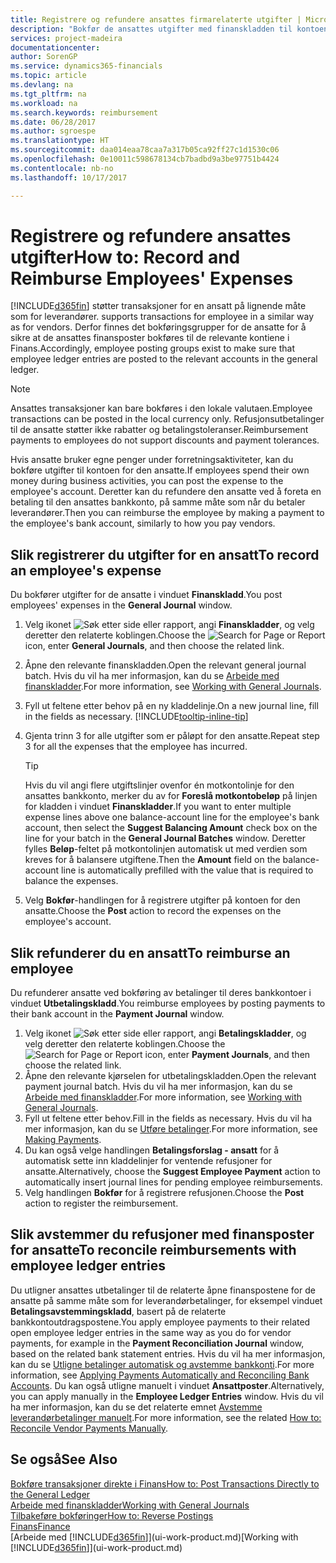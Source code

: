 ```yaml
---
title: Registrere og refundere ansattes firmarelaterte utgifter | Microsoft-dokumentasjon
description: "Bokfør de ansattes utgifter med finanskladden til kontoen for den ansatte, og bokfør senere en betaling til den ansattes bankkonto for å refundere for den firmarelaterte utgiften."
services: project-madeira
documentationcenter: 
author: SorenGP
ms.service: dynamics365-financials
ms.topic: article
ms.devlang: na
ms.tgt_pltfrm: na
ms.workload: na
ms.search.keywords: reimbursement
ms.date: 06/28/2017
ms.author: sgroespe
ms.translationtype: HT
ms.sourcegitcommit: daa014eaa78caa7a317b05ca92ff27c1d1530c06
ms.openlocfilehash: 0e10011c598678134cb7badbd9a3be97751b4424
ms.contentlocale: nb-no
ms.lasthandoff: 10/17/2017

---
```

# <a name="how-to-record-and-reimburse-employees-expenses"></a><span data-ttu-id="750a4-103">Registrere og refundere ansattes utgifter</span><span class="sxs-lookup"><span data-stu-id="750a4-103">How to: Record and Reimburse Employees' Expenses</span></span>
[!INCLUDE[d365fin](includes/d365fin_md.md)]<span data-ttu-id="750a4-104"> støtter transaksjoner for en ansatt på lignende måte som for leverandører.</span><span class="sxs-lookup"><span data-stu-id="750a4-104"> supports transactions for employee in a similar way as for vendors.</span></span> <span data-ttu-id="750a4-105">Derfor finnes det bokføringsgrupper for de ansatte for å sikre at de ansattes finansposter bokføres til de relevante kontiene i Finans.</span><span class="sxs-lookup"><span data-stu-id="750a4-105">Accordingly, employee posting groups exist to make sure that employee ledger entries are posted to the relevant accounts in the general ledger.</span></span>

> [!NOTE]  
> <span data-ttu-id="750a4-106">Ansattes transaksjoner kan bare bokføres i den lokale valutaen.</span><span class="sxs-lookup"><span data-stu-id="750a4-106">Employee transactions can be posted in the local currency only.</span></span> <span data-ttu-id="750a4-107">Refusjonsutbetalinger til de ansatte støtter ikke rabatter og betalingstoleranser.</span><span class="sxs-lookup"><span data-stu-id="750a4-107">Reimbursement payments to employees do not support discounts and payment tolerances.</span></span>

<span data-ttu-id="750a4-108">Hvis ansatte bruker egne penger under forretningsaktiviteter, kan du bokføre utgifter til kontoen for den ansatte.</span><span class="sxs-lookup"><span data-stu-id="750a4-108">If employees spend their own money during business activities, you can post the expense to the employee's account.</span></span> <span data-ttu-id="750a4-109">Deretter kan du refundere den ansatte ved å foreta en betaling til den ansattes bankkonto, på samme måte som når du betaler leverandører.</span><span class="sxs-lookup"><span data-stu-id="750a4-109">Then you can reimburse the employee by making a payment to the employee's bank account, similarly to how you pay vendors.</span></span>

## <a name="to-record-an-employees-expense"></a><span data-ttu-id="750a4-110">Slik registrerer du utgifter for en ansatt</span><span class="sxs-lookup"><span data-stu-id="750a4-110">To record an employee's expense</span></span>
<span data-ttu-id="750a4-111">Du bokfører utgifter for de ansatte i vinduet **Finanskladd**.</span><span class="sxs-lookup"><span data-stu-id="750a4-111">You post employees' expenses in the **General Journal** window.</span></span>
1. <span data-ttu-id="750a4-112">Velg ikonet ![Søk etter side eller rapport](media/ui-search/search_small.png "Søk etter side eller rapport"), angi **Finanskladder**, og velg deretter den relaterte koblingen.</span><span class="sxs-lookup"><span data-stu-id="750a4-112">Choose the ![Search for Page or Report](media/ui-search/search_small.png "Search for Page or Report icon") icon, enter **General Journals**, and then choose the related link.</span></span>
2. <span data-ttu-id="750a4-113">Åpne den relevante finanskladden.</span><span class="sxs-lookup"><span data-stu-id="750a4-113">Open the relevant general journal batch.</span></span> <span data-ttu-id="750a4-114">Hvis du vil ha mer informasjon, kan du se [Arbeide med finanskladder](ui-work-general-journals.md).</span><span class="sxs-lookup"><span data-stu-id="750a4-114">For more information, see [Working with General Journals](ui-work-general-journals.md).</span></span>
3. <span data-ttu-id="750a4-115">Fyll ut feltene etter behov på en ny kladdelinje.</span><span class="sxs-lookup"><span data-stu-id="750a4-115">On a new journal line, fill in the fields as necessary.</span></span> [!INCLUDE[tooltip-inline-tip](includes/tooltip-inline-tip_md.md)]    
4. <span data-ttu-id="750a4-116">Gjenta trinn 3 for alle utgifter som er påløpt for den ansatte.</span><span class="sxs-lookup"><span data-stu-id="750a4-116">Repeat step 3 for all the expenses that the employee has incurred.</span></span>

    > [!TIP]  
    > <span data-ttu-id="750a4-117">Hvis du vil angi flere utgiftslinjer ovenfor én motkontolinje for den ansattes bankkonto, merker du av for **Foreslå motkontobeløp** på linjen for kladden i vinduet **Finanskladder**.</span><span class="sxs-lookup"><span data-stu-id="750a4-117">If you want to enter multiple expense lines above one balance-account line for the employee's bank account, then select the **Suggest Balancing Amount** check box on the line for your batch in the **General Journal Batches** window.</span></span> <span data-ttu-id="750a4-118">Deretter fylles **Beløp**-feltet på motkontolinjen automatisk ut med verdien som kreves for å balansere utgiftene.</span><span class="sxs-lookup"><span data-stu-id="750a4-118">Then the **Amount** field on the balance-account line is automatically prefilled with the value that is required to balance the expenses.</span></span>
5. <span data-ttu-id="750a4-119">Velg **Bokfør**-handlingen for å registrere utgifter på kontoen for den ansatte.</span><span class="sxs-lookup"><span data-stu-id="750a4-119">Choose the **Post** action to record the expenses on the employee's account.</span></span>

## <a name="to-reimburse-an-employee"></a><span data-ttu-id="750a4-120">Slik refunderer du en ansatt</span><span class="sxs-lookup"><span data-stu-id="750a4-120">To reimburse an employee</span></span>
<span data-ttu-id="750a4-121">Du refunderer ansatte ved bokføring av betalinger til deres bankkontoer i vinduet **Utbetalingskladd**.</span><span class="sxs-lookup"><span data-stu-id="750a4-121">You reimburse employees by posting payments to their bank account in the **Payment Journal** window.</span></span>
1. <span data-ttu-id="750a4-122">Velg ikonet ![Søk etter side eller rapport](media/ui-search/search_small.png "Søk etter side eller rapport"), angi **Betalingskladder**, og velg deretter den relaterte koblingen.</span><span class="sxs-lookup"><span data-stu-id="750a4-122">Choose the ![Search for Page or Report](media/ui-search/search_small.png "Search for Page or Report icon") icon, enter **Payment Journals**, and then choose the related link.</span></span>
2. <span data-ttu-id="750a4-123">Åpne den relevante kjørselen for utbetalingskladden.</span><span class="sxs-lookup"><span data-stu-id="750a4-123">Open the relevant payment journal batch.</span></span> <span data-ttu-id="750a4-124">Hvis du vil ha mer informasjon, kan du se [Arbeide med finanskladder](ui-work-general-journals.md).</span><span class="sxs-lookup"><span data-stu-id="750a4-124">For more information, see [Working with General Journals](ui-work-general-journals.md).</span></span>
3. <span data-ttu-id="750a4-125">Fyll ut feltene etter behov.</span><span class="sxs-lookup"><span data-stu-id="750a4-125">Fill in the fields as necessary.</span></span> <span data-ttu-id="750a4-126">Hvis du vil ha mer informasjon, kan du se [Utføre betalinger](payables-make-payments.md).</span><span class="sxs-lookup"><span data-stu-id="750a4-126">For more information, see [Making Payments](payables-make-payments.md).</span></span>
4. <span data-ttu-id="750a4-127">Du kan også velge handlingen **Betalingsforslag - ansatt** for å automatisk sette inn kladdelinjer for ventende refusjoner for ansatte.</span><span class="sxs-lookup"><span data-stu-id="750a4-127">Alternatively, choose the **Suggest Employee Payment** action to automatically insert journal lines for pending employee reimbursements.</span></span>
5. <span data-ttu-id="750a4-128">Velg handlingen **Bokfør** for å registrere refusjonen.</span><span class="sxs-lookup"><span data-stu-id="750a4-128">Choose the **Post** action to register the reimbursement.</span></span>  

## <a name="to-reconcile-reimbursements-with-employee-ledger-entries"></a><span data-ttu-id="750a4-129">Slik avstemmer du refusjoner med finansposter for ansatte</span><span class="sxs-lookup"><span data-stu-id="750a4-129">To reconcile reimbursements with employee ledger entries</span></span>
<span data-ttu-id="750a4-130">Du utligner ansattes utbetalinger til de relaterte åpne finanspostene for de ansatte på samme måte som for leverandørbetalinger, for eksempel vinduet **Betalingsavstemmingskladd**, basert på de relaterte bankkontoutdragspostene.</span><span class="sxs-lookup"><span data-stu-id="750a4-130">You apply employee payments to their related open employee ledger entries in the same way as you do for vendor payments, for example in the **Payment Reconciliation Journal** window, based on the related bank statement entries.</span></span> <span data-ttu-id="750a4-131">Hvis du vil ha mer informasjon, kan du se [Utligne betalinger automatisk og avstemme bankkonti](receivables-apply-payments-auto-reconcile-bank-accounts.md).</span><span class="sxs-lookup"><span data-stu-id="750a4-131">For more information, see [Applying Payments Automatically and Reconciling Bank Accounts](receivables-apply-payments-auto-reconcile-bank-accounts.md).</span></span> <span data-ttu-id="750a4-132">Du kan også utligne manuelt i vinduet **Ansattposter**.</span><span class="sxs-lookup"><span data-stu-id="750a4-132">Alternatively, you can apply manually in the **Employee Ledger Entries** window.</span></span> <span data-ttu-id="750a4-133">Hvis du vil ha mer informasjon, kan du se det relaterte emnet [Avstemme leverandørbetalinger manuelt](payables-how-apply-purchase-transactions-manually.md).</span><span class="sxs-lookup"><span data-stu-id="750a4-133">For more information, see the related [How to: Reconcile Vendor Payments Manually](payables-how-apply-purchase-transactions-manually.md).</span></span>  

## <a name="see-also"></a><span data-ttu-id="750a4-134">Se også</span><span class="sxs-lookup"><span data-stu-id="750a4-134">See Also</span></span>
[<span data-ttu-id="750a4-135">Bokføre transaksjoner direkte i Finans</span><span class="sxs-lookup"><span data-stu-id="750a4-135">How to: Post Transactions Directly to the General Ledger</span></span>](finance-how-post-transactions-directly.md)  
[<span data-ttu-id="750a4-136">Arbeide med finanskladder</span><span class="sxs-lookup"><span data-stu-id="750a4-136">Working with General Journals</span></span>](ui-work-general-journals.md)  
[<span data-ttu-id="750a4-137">Tilbakeføre bokføringer</span><span class="sxs-lookup"><span data-stu-id="750a4-137">How to: Reverse Postings</span></span>](finance-how-reverse-journal-posting.md)  
[<span data-ttu-id="750a4-138">Finans</span><span class="sxs-lookup"><span data-stu-id="750a4-138">Finance</span></span>](finance.md)  
<span data-ttu-id="750a4-139">[Arbeide med [!INCLUDE[d365fin](includes/d365fin_md.md)]](ui-work-product.md)</span><span class="sxs-lookup"><span data-stu-id="750a4-139">[Working with [!INCLUDE[d365fin](includes/d365fin_md.md)]](ui-work-product.md)</span></span>  

